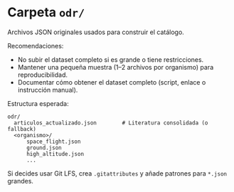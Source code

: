 # Carpeta `odr/`

Archivos JSON originales usados para construir el catálogo.

Recomendaciones:
- No subir el dataset completo si es grande o tiene restricciones.
- Mantener una pequeña muestra (1–2 archivos por organismo) para reproducibilidad.
- Documentar cómo obtener el dataset completo (script, enlace o instrucción manual).

Estructura esperada:
```
odr/
  articulos_actualizado.json        # Literatura consolidada (o fallback)
  <organismo>/
      space_flight.json
      ground.json
      high_altitude.json
      ...
```

Si decides usar Git LFS, crea `.gitattributes` y añade patrones para `*.json` grandes.
